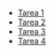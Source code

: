 - [Tarea 1](lhjc-tarea1.herokuapp.com)
- [Tarea 2](lhjc-tarea2.herokuapp.com)
- [Tarea 3](lhjc-tarea3.herokuapp.com)
- [Tarea 4](lhjc-tarea4.herokuapp.com)